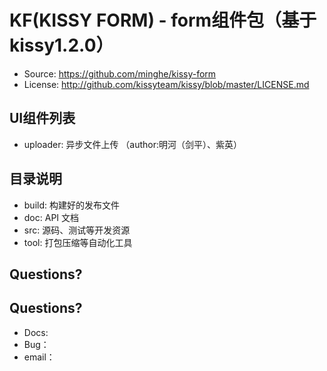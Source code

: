 KF(KISSY FORM) - form组件包（基于kissy1.2.0）
=======================================

 * Source: <https://github.com/minghe/kissy-form>
 * License: <http://github.com/kissyteam/kissy/blob/master/LICENSE.md>

 UI组件列表
--------
 - uploader: 异步文件上传 （author:明河（剑平）、紫英）

 目录说明
-----------
 - build:         构建好的发布文件
 - doc:          API 文档
 - src:           源码、测试等开发资源
 - tool:         打包压缩等自动化工具

 Questions?
-----------

Questions?
----------
 - Docs:
 - Bug：
 - email：

